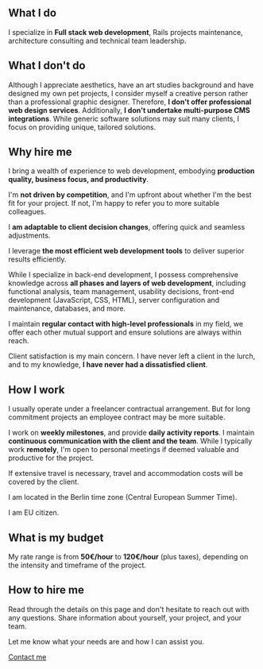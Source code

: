 ## What I do

I specialize in **Full stack web development**,
Rails projects maintenance,
architecture consulting and technical team leadership.

## What I don't do

Although I appreciate aesthetics, have an art studies background and have designed my own pet projects,
I consider myself a creative person rather than a professional graphic designer. Therefore,
**I don't offer professional web design services**. Additionally,
**I don't undertake multi-purpose CMS integrations**. While generic software solutions may
suit many clients, I focus on providing unique, tailored solutions.

## Why hire me

I bring a wealth of experience to web development, embodying **production quality, business focus, and productivity**.

I'm **not driven by competition**,
and I'm upfront about whether I'm the best fit for your project.
If not, I'm happy to refer you to more suitable colleagues.

I **am adaptable to client decision changes**, offering quick and seamless adjustments.

I leverage **the most efficient web development tools** to deliver superior results efficiently.

While I specialize in back-end development, I possess comprehensive knowledge across
**all phases and layers of web development**, including functional analysis,
team management, usability decisions, front-end development (JavaScript, CSS, HTML),
server configuration and maintenance, databases, and more.

I maintain **regular contact with high-level professionals** in my field,
we offer each other mutual support and ensure solutions are always within reach.

Client satisfaction is my main concern.
I have never left a client in the lurch, and to my knowledge,
**I have never had a dissatisfied client**.

## How I work

I usually operate under a freelancer contractual arrangement.
But for long commitment projects an employee contract may be more suitable.

I work on **weekly milestones**,
and provide **daily activity reports**.
I maintain **continuous communication with the client and the team**.
While I typically work **remotely**,
I'm open to personal meetings if deemed valuable and productive for the project.

If extensive travel is necessary, travel and accommodation
costs will be covered by the client.

I am located in the Berlin time zone (Central European Summer Time).

I am EU citizen.

## What is my budget

My rate range is from **50€/hour** to **120€/hour** (plus taxes),
depending on the intensity and timeframe of the project.

## How to hire me

Read through the details on this page and don't hesitate to reach out with
any questions. Share information about yourself, your project, and your team.

Let me know what your needs are and how I can assist you.

<a href="mailto:fguillen.mail@gmail.com" class="btn btn-primary btn-lg px-4" target="_blank">Contact me</a>
